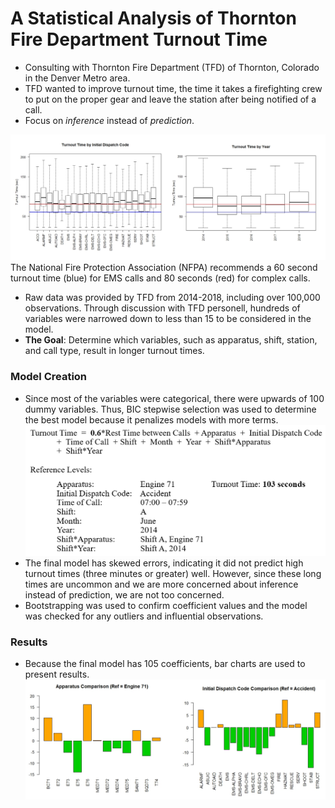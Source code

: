 # A Statistical Analysis of Thornton Fire Department Turnout Time

* Consulting with Thornton Fire Department (TFD) of Thornton, Colorado in the Denver Metro area.
* TFD wanted to improve turnout time, the time it takes a firefighting crew to put on the proper gear and leave the station after being notified of a call.
* Focus on *inference* instead of *prediction*.

![](https://github.com/Emma-M-Collins/turnout_time/blob/main/EDAPlots.png)
The National Fire Protection Association (NFPA) recommends a 60 second turnout time (blue) for EMS calls and 80 seconds (red) for complex calls.

* Raw data was provided by TFD from 2014-2018, including over 100,000 observations.  Through discussion with TFD personell, hundreds of variables were narrowed down to less than 15 to be considered in the model.  
* **The Goal**: Determine which variables, such as apparatus, shift, station, and call type, result in longer turnout times.

### Model Creation

* Since most of the variables were categorical, there were upwards of 100 dummy variables.  Thus, BIC stepwise selection was used to determine the best model because it penalizes models with more terms. 
![](https://github.com/Emma-M-Collins/turnout_time/blob/main/FinalModel.png)
* The final model has skewed errors, indicating it did not predict high turnout times (three minutes or greater) well.  However, since these long times are uncommon and we are more concerned about inference instead of prediction, we are not too concerned. 
* Bootstrapping was used to confirm coefficient values and the model was checked for any outliers and influential observations.

### Results 

* Because the final model has 105 coefficients, bar charts are used to present results.
![](https://github.com/Emma-M-Collins/turnout_time/blob/main/FinalModelCoeff.png)
